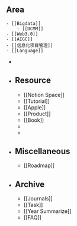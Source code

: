 ## Area
	- [[Bigdata]]
		- [[DCMM]]
	- [[Web3.0]]
	- [[AIGC]]
	- [[信息化项目管理]]
	- [[Language]]
-
- ## Resource
	- [[Notion Space]]
	- [[Tutorial]]
	- [[Apple]]
	- [[Product]]
	- [[Book]]
	-
	-
- ## Miscellaneous
	- [[Roadmap]]
- ## Archive
	- [[Journals]]
	- [[Task]]
	- [[Year Summarize]]
	- [[FAQ]]